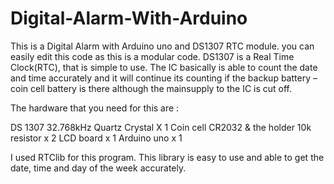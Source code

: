 # Digital-Alarm-With-Arduino
This is a Digital Alarm with Arduino uno and DS1307 RTC module. you can easily edit this code as this is a modular code. DS1307 is a Real Time Clock(RTC), that is simple to use. The IC basically is able to count the date and time accurately and it will continue its counting if the backup battery – coin cell battery is there although the mainsupply to the IC is cut off.

The hardware that you need for this are :

DS 1307
32.768kHz Quartz Crystal X 1
Coin cell CR2032 & the holder
10k resistor x 2
LCD board x 1
Arduino uno x 1

I used RTClib for this program. This library is easy to use and able to get the date, time and day of the week accurately.
